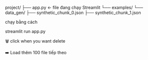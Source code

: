 project/
├── app.py  ← file đang chạy Streamlit
└── examples/
    └── data_gen/
        ├── synthetic_chunk_0.json
        ├── synthetic_chunk_1.json

chạy bằng cách

streamlit run app.py


🗑️ click when you want delete

➡️ Load thêm 100 file tiếp theo
